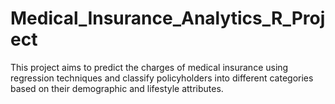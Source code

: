 # Medical_Insurance_Analytics_R_Project
This project aims to predict the charges of medical insurance using regression techniques and classify policyholders into different categories based on their demographic and lifestyle attributes. 
